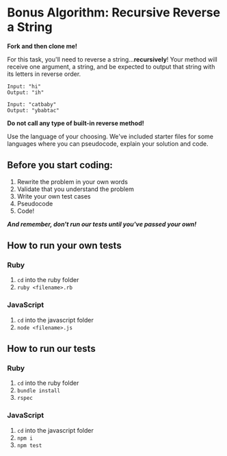 # Bonus Algorithm: Recursive Reverse a String

**Fork and then clone me!**

For this task, you'll need to reverse a string...**recursively**! Your method will receive one argument, a string, and be expected to output that string with its letters in reverse order.

```
Input: "hi"
Output: "ih"

Input: "catbaby"
Output: "ybabtac"
```

**Do not call any type of built-in reverse method!**

Use the language of your choosing. We've included starter files for some languages where you can pseudocode, explain your solution and code.

## Before you start coding:

1. Rewrite the problem in your own words
2. Validate that you understand the problem
3. Write your own test cases
4. Pseudocode
5. Code!

**_And remember, don't run our tests until you've passed your own!_**

## How to run your own tests

### Ruby

1. `cd` into the ruby folder
2. `ruby <filename>.rb`

### JavaScript

1. `cd` into the javascript folder
2. `node <filename>.js`

## How to run our tests

### Ruby

1. `cd` into the ruby folder
2. `bundle install`
3. `rspec`

### JavaScript

1. `cd` into the javascript folder
2. `npm i`
3. `npm test`
